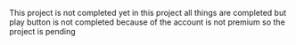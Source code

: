 This project is not completed yet  in this project all things are completed but play button is not completed because of the account is not premium so the project is pending
